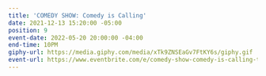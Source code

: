 ```yaml
---
title: 'COMEDY SHOW: Comedy is Calling'
date: 2021-12-13 15:20:00 -05:00
position: 9
event-date: 2022-05-20 20:00:00 -04:00
end-time: 10PM
giphy-url: https://media.giphy.com/media/xTk9ZNSEaGv7FtKY6s/giphy.gif
event-url: https://www.eventbrite.com/e/comedy-show-comedy-is-calling-tickets-329116916557
---
```


